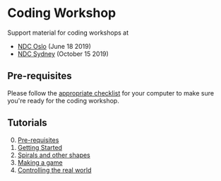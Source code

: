 # Coding Workshop

Support material for coding workshops at

* [NDC Oslo](https://ndcoslo.com) (June 18 2019)
* [NDC Sydney](https://ndcsydney.com) (October 15 2019)

## Pre-requisites

Please follow the [appropriate checklist](./pre-requisites.md) for your computer to make sure you're ready for the coding workshop.

## Tutorials

0. [Pre-requisites](./pre-requisites.md)
0. [Getting Started](./getting-started/getting-started0.md)
0. [Spirals and other shapes](./spirals/spirals0.md)
0. [Making a game](./bouncy-bird/bouncy-bird0.md)
0. [Controlling the real world](./maze/maze0.md)

